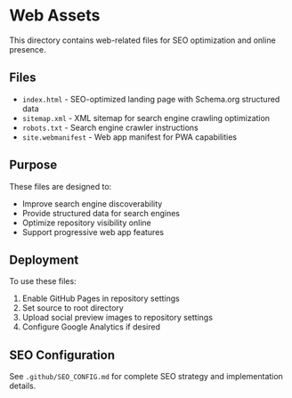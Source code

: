# Web Assets

This directory contains web-related files for SEO optimization and online presence.

## Files

- `index.html` - SEO-optimized landing page with Schema.org structured data
- `sitemap.xml` - XML sitemap for search engine crawling optimization
- `robots.txt` - Search engine crawler instructions
- `site.webmanifest` - Web app manifest for PWA capabilities

## Purpose

These files are designed to:
- Improve search engine discoverability
- Provide structured data for search engines
- Optimize repository visibility online
- Support progressive web app features

## Deployment

To use these files:
1. Enable GitHub Pages in repository settings
2. Set source to root directory
3. Upload social preview images to repository settings
4. Configure Google Analytics if desired

## SEO Configuration

See `.github/SEO_CONFIG.md` for complete SEO strategy and implementation details.
